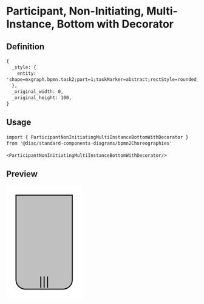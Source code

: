 # Participant, Non-Initiating, Multi-Instance, Bottom with Decorator

## Definition

```
{
  _style: { 
    entity: 'shape=mxgraph.bpmn.task2;part=1;taskMarker=abstract;rectStyle=rounded;topLeftStyle=square;topRightStyle=square;verticalAlign=top;isLoopMultiParallel=1;fillColor=#C0C0C0;whiteSpace=wrap;html=1;',
  },
  _original_width: 0,
  _original_height: 100,
}
```

## Usage

```
import { ParticipantNonInitiatingMultiInstanceBottomWithDecorator } from '@diac/standard-components-diagrams/bpmn2Choreographies'

<ParticipantNonInitiatingMultiInstanceBottomWithDecorator/>
```

## Preview

<img src="./participant-non-initiating-multi-instance-bottom-with-decorator.png" width="200"/>
